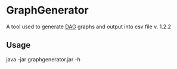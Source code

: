 # GraphGenerator
A tool used to generate [DAG](https://en.wikipedia.org/wiki/Directed_acyclic_graph) graphs and output into csv file
v. 1.2.2

## Usage
java -jar graphgenerator.jar -h
